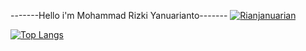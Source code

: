 -------Hello i'm Mohammad Rizki Yanuarianto------- 
[![Rianjanuarian](https://github-readme-stats.vercel.app/api?username=rianjanuarian&hide=contribs,prs&count_private=true&show_icons=true&theme=dracula)](https://github.com/anuraghazra/github-readme-stats)

[![Top Langs](https://github-readme-stats.vercel.app/api/top-langs/?username=rianjanuarian&layout=compact&theme=dracula&hide=html)](https://github.com/anuraghazra/github-readme-stats)
